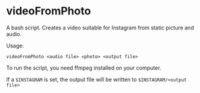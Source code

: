 # videoFromPhoto 

A bash script.
Creates a video suitable for Instagram from static picture and audio.

Usage:

```
videoFromPhoto <audio file> <photo> <output file>
```

To run the script, you need ffmpeg installed on your computer.

If a `$INSTAGRAM` is set, the output file will be written to `$INSTAGRAM/<output file>`
